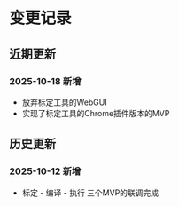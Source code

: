 # 变更记录

## 近期更新
### 2025-10-18 新增
- 放弃标定工具的WebGUI
- 实现了标定工具的Chrome插件版本的MVP

## 历史更新

### 2025-10-12 新增
- 标定 - 编译 - 执行 三个MVP的联调完成
